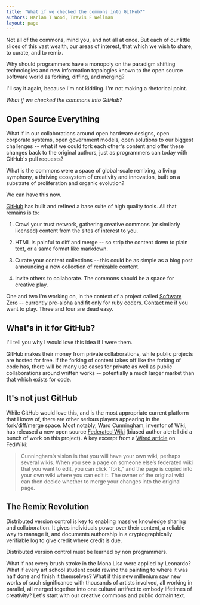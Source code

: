 ```yaml
---
title: "What if we checked the commons into GitHub?"
authors: Harlan T Wood, Travis F Wellman
layout: page
---
```


Not all of the commons, mind you,  and not all at once. But each of our little slices of this vast wealth, our areas of interest, that which we wish to share, to curate, and to remix.

Why should programmers have a monopoly on the paradigm shifting technologies and new information topologies known to the open source software world as forking, diffing, and merging?

I'll say it again,  because I'm not kidding.  I'm not making a rhetorical point.

_What if we checked the commons into GitHub?_      

## Open Source Everything

What if in our collaborations around open hardware designs, open corporate systems, open government models, open solutions to our biggest challenges -- what if we could fork each other's content and offer these changes back to the original authors, just as programmers can today with GitHub's pull requests?

What is the commons were a space of global-scale remixing, a living symphony, a thriving ecosystem of creativity and innovation, built on a substrate of proliferation and organic evolution?

We can have this now.

[GitHub](https://github.com/) has built and refined a base suite of high quality tools.  All that remains is to:

1. Crawl your trust network, gathering creative commons (or similarly licensed) content from the sites of interest to you.

2. HTML is painful to diff and merge -- so strip the content down to plain text, or a same format like markdown.

3. Curate your content collections -- this could be as simple as a blog post announcing a new collection of remixable content.

4. Invite others to collaborate.  The commons should be a space for creative play.   

One and two I'm working on, in the context of a project called [Software Zero](http://enlightenedstructure.org/Software_Zero/) -- currently pre-alpha and fit only for ruby coders.  [Contact me](https://github.com/harlantwood) if you want to play.  Three and four are dead easy.

## What's in it for GitHub?

I'll tell you why I would love this idea if I were them. 

GitHub makes their money from private collaborations, while public projects are hosted for free. 
If the forking of content takes off like the forking of code has, there will be many use cases for private as well as public collaborations around written works -- potentially a much larger market than that which exists for code.                                   

## It's not just GitHub

While GitHub would love this, and is the most appropriate current platform that I know of, there are other serious players appearing in the fork/diff/merge space.  Most notably, Ward Cunningham, inventor of Wiki, has released a new open source [Federated Wiki](https://github.com/WardCunningham/Smallest-Federated-Wiki#readme) (biased author alert: I did a bunch of work on this project).  A key excerpt from a [Wired article](http://www.wired.com/wiredenterprise/2012/07/wiki-inventor/) on FedWiki:

> Cunningham’s vision is that you will have your own wiki, perhaps several wikis. When you see a page on someone else’s federated wiki that you want to edit, you can click "fork," and the page is copied into your own wiki where you can edit it. The owner of the original wiki can then decide whether to merge your changes into the original page.

## The Remix Revolution

Distributed version control is key to enabling massive knowledge sharing and collaboration. It gives individuals power over their content, a reliable way to manage it, and documents authorship in a cryptographically verifiable log to give credit where credit is due.

Distributed version control must be learned by non programmers.

What if not every brush stroke in the Mona Lisa were applied by Leonardo? What if every art school student could rewind the painting to where it was half done and finish it themselves? What if this new millenium saw new works of such significance with thousands of artists involved, all working in parallel, all merged together into one cultural artifact to embody lifetimes of creativity? Let's start with our creative commons and public domain text.
